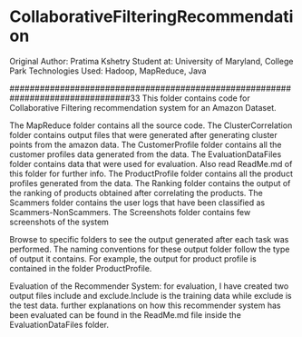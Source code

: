 # CollaborativeFilteringRecommendation

Original Author: Pratima Kshetry
Student at: University of Maryland, College Park
Technologies Used: Hadoop, MapReduce, Java

################################################################################33
This folder contains code for Collaborative Filtering recommendation system for an Amazon Dataset.

The MapReduce folder contains all the source code.
The ClusterCorrelation folder contains output files that were generated after generating cluster points from the amazon data.
The CustomerProfile folder contains all the customer profiles data generated from the data.
The EvaluationDataFiles folder contains data that were used for evaluation. Also read ReadMe.md of this folder for further info.
The ProductProfile folder contains all the product profiles generated from the data.
The Ranking folder contains the output of the ranking of products obtained after correlating the products.
The Scammers folder contains the user logs that have been classified as Scammers-NonScammers.
The Screenshots folder contains few screenshots of the system

Browse to specific folders to see the output generated after each task was performed. The naming conventions for these output folder follow the type of output it contains. For example, the output for product profile is contained in the folder ProductProfile.

Evaluation of the Recommender System:
for evaluation, I have created two output files include and exclude.Include is the training data while exclude is the test data. further explanations on how this recommender system has been evaluated can be found in the ReadMe.md file inside the EvaluationDataFiles folder.



